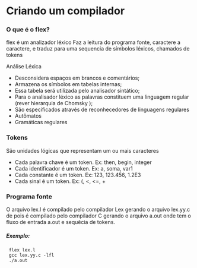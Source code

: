 
# **Criando um compilador**

### O que é o flex?

flex é um analizador léxico
Faz a leitura do programa fonte, caractere a caractere, e traduz para uma sequencia de símbolos léxicos, chamados de tokens

Análise Léxica
- Desconsidera espaços em brancos e
comentários;
- Armazena os símbolos em tabelas internas;
- Essa tabela será utilizada pelo analisador
sintático;
- Para o analisador léxico as palavras constituem
uma linguagem regular (rever hierarquia de
Chomsky );
- São especificados através de reconhecedores
de linguagens regulares
- Autômatos
- Gramáticas regulares

### **Tokens**
São unidades lógicas que representam um ou mais caracteres

- Cada palavra chave é um token. Ex: then, begin, integer
- Cada identificador é um token. Ex: a, soma, var1
- Cada constante é um token. Ex: 123, 123.456, 1.2E3
- Cada sinal é um token. Ex: (, <, <=, +

### **Programa fonte**
O arquivo lex.l é compilado pelo compilador Lex gerando o arquivo lex.yy.c  de pois é compilado pelo  compilador C gerando o arquivo a.out onde tem o  fluxo de entrada a.out e sequêcia de tokens.

##### **Exemplo**:
```shell
 flex lex.l
 gcc lex.yy.c -lfl
 ./a.out
```